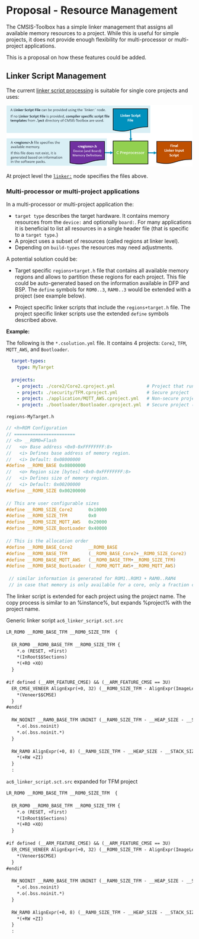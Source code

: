 # Proposal - Resource Management

<!-- markdownlint-disable MD009 -->
<!-- markdownlint-disable MD013 -->
<!-- markdownlint-disable MD036 -->
<!-- markdownlint-disable MD032 -->

The CMSIS-Toolbox has a simple linker management that assigns all available memory resources to a project. While this is useful for simple projects, it does not provide enough flexibility for multi-processor or multi-project applications.

This is a proposal on how these features could be added.

## Linker Script Management

The current [linker script processing](build-overview.md#linker-script-management) is suitable for single core projects and uses:

![Linker Script File Generation](./images/linker-script-file.png "Linker Script File Generation")

At project level the [`linker:`](YML-Input-Format.md#linker) node specifies the files above.

### Multi-processor or multi-project applications

In a multi-processor or multi-project application the:

- `target type` describes the target hardware. It contains memory resources from the `device:` and optionally `board:`. For many applications it is beneficial to list all resources in a single header file (that is specific to a `target type`.)
- A project uses a subset of resources (called regions at linker level).
- Depending on `build-types` the resources may need adjustments.

A potential solution could be: 

- Target specific `regions+target.h` file that contains all available memory regions and allows to partition these regions for each project. This file could be auto-generated based on the information available in DFP and BSP. The `define` symbols for `ROM0..3`, `RAM0..3` would be extended with a project (see example below). 

- Project specific linker scripts that include the `regions+target.h` file.  The project specific linker scripts use the extended `define` symbols described above.

**Example:**

The following is the `*.csolution.yml` file.  It contains 4 projects: `Core2`, `TFM`, `MQTT_AWS`, and `Bootloader`.

```yml
  target-types:
    type: MyTarget

  projects:
    - project: ./core2/Core2.cproject.yml            # Project that runs on a second core
    - project: ./security/TFM.cproject.yml           # Secure project 
    - project: ./application/MQTT_AWS.cproject.yml   # Non-secure project 
    - project: ./bootloader/Bootloader.cproject.yml  # Secure project (transfers control to TFM)
```

`regions-MyTarget.h`

```c
// <h>ROM Configuration
// =======================
// <h> __ROM0=Flash
//   <o> Base address <0x0-0xFFFFFFFF:8>
//   <i> Defines base address of memory region.
//   <i> Default: 0x08000000
#define __ROM0_BASE 0x08000000
//   <o> Region size [bytes] <0x0-0xFFFFFFFF:8>
//   <i> Defines size of memory region.
//   <i> Default: 0x00200000
#define __ROM0_SIZE 0x00200000

// This are user configurable sizes
#define __ROM0_SIZE_Core2      0x10000
#define __ROM0_SIZE_TFM        0x0
#define __ROM0_SIZE_MQTT_AWS   0x20000
#define __ROM0_SIZE_BootLoader 0x40000

// This is the allocation order
#define __ROM0_BASE_Core2      __ROM0_BASE
#define __ROM0_BASE_TFM        (__ROM0_BASE_Core2+__ROM0_SIZE_Core2)
#define __ROM0_BASE_MQTT_AWS   (__ROM0_BASE_TFM+__ROM0_SIZE_TFM)
#define __ROM0_BASE_BootLoader (__ROM0_MQTT_AWS+__ROM0_MQTT_AWS)

 // similar information is generated for ROM1..ROM3 + RAM0..RAM4
 // in case that memory is only available for a core, only a fraction of the project is created
```

The linker script is extended for each project using the project name.  The copy process is similar to an %instance%, but expands %project% with the project name.

Generic linker script `ac6_linker_script.sct.src`

```txt
LR_ROM0 __ROM0_BASE_TFM __ROM0_SIZE_TFM  {

  ER_ROM0 __ROM0_BASE_TFM __ROM0_SIZE_TFM {
    *.o (RESET, +First)
    *(InRoot$$Sections)
    *(+RO +XO)
  }

#if defined (__ARM_FEATURE_CMSE) && (__ARM_FEATURE_CMSE == 3U)
  ER_CMSE_VENEER AlignExpr(+0, 32) (__ROM0_SIZE_TFM - AlignExpr(ImageLength(ER_ROM0), 32)) {
    *(Veneer$$CMSE)
  }
#endif

  RW_NOINIT __RAM0_BASE_TFM UNINIT (__RAM0_SIZE_TFM - __HEAP_SIZE - __STACK_SIZE - __STACKSEAL_SIZE) {
    *.o(.bss.noinit)
    *.o(.bss.noinit.*)
  }

  RW_RAM0 AlignExpr(+0, 8) (__RAM0_SIZE_TFM - __HEAP_SIZE - __STACK_SIZE - __STACKSEAL_SIZE - AlignExpr(ImageLength(RW_NOINIT), 8)) {
    *(+RW +ZI)
  }
  :
```

`ac6_linker_script.sct.src` expanded for TFM project

```txt
LR_ROM0 __ROM0_BASE_TFM __ROM0_SIZE_TFM  {

  ER_ROM0 __ROM0_BASE_TFM __ROM0_SIZE_TFM {
    *.o (RESET, +First)
    *(InRoot$$Sections)
    *(+RO +XO)
  }

#if defined (__ARM_FEATURE_CMSE) && (__ARM_FEATURE_CMSE == 3U)
  ER_CMSE_VENEER AlignExpr(+0, 32) (__ROM0_SIZE_TFM - AlignExpr(ImageLength(ER_ROM0), 32)) {
    *(Veneer$$CMSE)
  }
#endif

  RW_NOINIT __RAM0_BASE_TFM UNINIT (__RAM0_SIZE_TFM - __HEAP_SIZE - __STACK_SIZE - __STACKSEAL_SIZE) {
    *.o(.bss.noinit)
    *.o(.bss.noinit.*)
  }

  RW_RAM0 AlignExpr(+0, 8) (__RAM0_SIZE_TFM - __HEAP_SIZE - __STACK_SIZE - __STACKSEAL_SIZE - AlignExpr(ImageLength(RW_NOINIT), 8)) {
    *(+RW +ZI)
  }
  :
```
